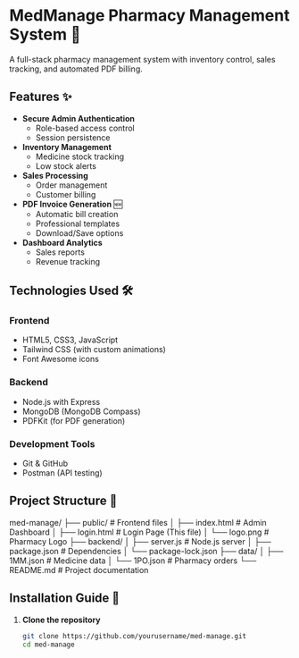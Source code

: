 # MedManage Pharmacy Management System 💊

A full-stack pharmacy management system with inventory control, sales tracking, and automated PDF billing.

## Features ✨

- **Secure Admin Authentication**
  - Role-based access control
  - Session persistence
- **Inventory Management**
  - Medicine stock tracking
  - Low stock alerts
- **Sales Processing**
  - Order management
  - Customer billing
- **PDF Invoice Generation** 🆕
  - Automatic bill creation
  - Professional templates
  - Download/Save options
- **Dashboard Analytics**
  - Sales reports
  - Revenue tracking

## Technologies Used 🛠️

### Frontend
- HTML5, CSS3, JavaScript
- Tailwind CSS (with custom animations)
- Font Awesome icons

### Backend
- Node.js with Express
- MongoDB (MongoDB Compass)
- PDFKit (for PDF generation)

### Development Tools
- Git & GitHub
- Postman (API testing)

## Project Structure 📁
med-manage/
├── public/            # Frontend files
│   ├── index.html     # Admin Dashboard
│   ├── login.html     # Login Page (This file)
│   └── logo.png       # Pharmacy Logo
├── backend/
│   ├── server.js      # Node.js server
│   ├── package.json   # Dependencies
│   └── package-lock.json
├── data/
│   ├── 1MM.json       # Medicine data
│   └── 1PO.json       # Pharmacy orders
└── README.md          # Project documentation


## Installation Guide 🚀

1. **Clone the repository**
   ```bash
   git clone https://github.com/yourusername/med-manage.git
   cd med-manage
